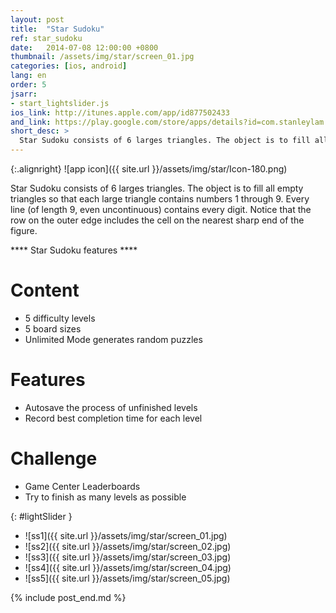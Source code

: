 ```yaml
---
layout: post
title:  "Star Sudoku"
ref: star_sudoku
date:   2014-07-08 12:00:00 +0800
thumbnail: /assets/img/star/screen_01.jpg
categories: [ios, android]
lang: en
order: 5
jsarr:
- start_lightslider.js
ios_link: http://itunes.apple.com/app/id877502433
and_link: https://play.google.com/store/apps/details?id=com.stanleylam.starsudoku
short_desc: >
  Star Sudoku consists of 6 larges triangles. The object is to fill all empty triangles so that each large triangle contains numbers 1 through 9. Every line (of length 9, even uncontinuous) contains every digit.
---
```


{:.alignright}
![app icon]({{ site.url }}/assets/img/star/Icon-180.png)

Star Sudoku consists of 6 larges triangles. The object is to fill all empty triangles so that each large triangle contains numbers 1 through 9. Every line (of length 9, even uncontinuous) contains every digit. Notice that the row on the outer edge includes the cell on the nearest sharp end of the figure.

**** Star Sudoku features ****

# Content
- 5 difficulty levels
- 5 board sizes
- Unlimited Mode generates random puzzles

# Features
- Autosave the process of unfinished levels
- Record best completion time for each level

# Challenge
- Game Center Leaderboards
- Try to finish as many levels as possible

{: #lightSlider }
*   ![ss1]({{ site.url }}/assets/img/star/screen_01.jpg)
*   ![ss2]({{ site.url }}/assets/img/star/screen_02.jpg)
*   ![ss3]({{ site.url }}/assets/img/star/screen_03.jpg)
*   ![ss4]({{ site.url }}/assets/img/star/screen_04.jpg)
*   ![ss5]({{ site.url }}/assets/img/star/screen_05.jpg)

{% include post_end.md %}
